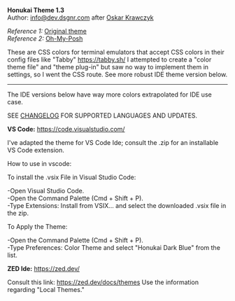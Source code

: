 __Honukai Theme 1.3__  
Author: info@dev.dsgnr.com after [Oskar Krawczyk](https://x.com/oskar/status/664911529192607746?lang=en)

*Reference 1:* [Original theme](https://github.com/oskarkrawczyk/honukai-iterm-zsh)  
*Reference 2:* [Oh-My-Posh](https://github.com/JanDeDobbeleer/oh-my-posh/blob/main/themes/honukai.omp.json)

These are CSS colors for terminal emulators that accept CSS colors in their config files like "Tabby" https://tabby.sh/
I attempted to create a "color theme file" and "theme plug-in" but saw no way to implement them in settings, so I went the CSS route. See more robust IDE theme version below.

-----
The IDE versions below have way more colors extrapolated for IDE use case.

SEE [CHANGELOG](https://github.com/chrisdigital/honukai-theme/blob/main/honukai-dark-blue-theme-vsc-1.3/CHANGELOG.md) FOR SUPPORTED LANGUAGES AND UPDATES.

**__VS Code:__**  https://code.visualstudio.com/

I've adapted the theme for VS Code Ide; consult the .zip for an installable VS Code extension.

How to use in vscode:

To install the .vsix File in Visual Studio Code:

-Open Visual Studio Code.  
-Open the Command Palette (Cmd + Shift + P).  
-Type Extensions: Install from VSIX... and select the downloaded .vsix file in the zip.  

To Apply the Theme: 

-Open the Command Palette (Cmd + Shift + P).  
-Type Preferences: Color Theme and select "Honukai Dark Blue" from the list. 

**__ZED Ide:__**  https://zed.dev/

Consult this link: https://zed.dev/docs/themes
Use the information regarding "Local Themes."



